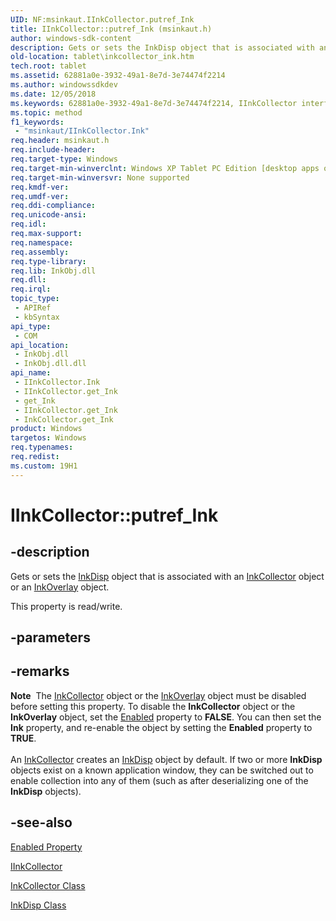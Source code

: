 ```yaml
---
UID: NF:msinkaut.IInkCollector.putref_Ink
title: IInkCollector::putref_Ink (msinkaut.h)
author: windows-sdk-content
description: Gets or sets the InkDisp object that is associated with an InkCollector object or an InkOverlay object.
old-location: tablet\inkcollector_ink.htm
tech.root: tablet
ms.assetid: 62881a0e-3932-49a1-8e7d-3e74474f2214
ms.author: windowssdkdev
ms.date: 12/05/2018
ms.keywords: 62881a0e-3932-49a1-8e7d-3e74474f2214, IInkCollector interface [Tablet PC],Ink property, IInkCollector.Ink, IInkCollector.get_Ink, IInkCollector.putref_Ink, IInkCollector::Ink, IInkCollector::get_Ink, IInkCollector::putref_Ink, Ink property [Tablet PC], Ink property [Tablet PC],IInkCollector interface, InkCollector.get_Ink, get_Ink, msinkaut/IInkCollector::Ink, msinkaut/IInkCollector::get_Ink, msinkaut/IInkCollector::putref_Ink, putref_Ink, tablet.inkcollector_ink
ms.topic: method
f1_keywords: 
 - "msinkaut/IInkCollector.Ink"
req.header: msinkaut.h
req.include-header: 
req.target-type: Windows
req.target-min-winverclnt: Windows XP Tablet PC Edition [desktop apps only]
req.target-min-winversvr: None supported
req.kmdf-ver: 
req.umdf-ver: 
req.ddi-compliance: 
req.unicode-ansi: 
req.idl: 
req.max-support: 
req.namespace: 
req.assembly: 
req.type-library: 
req.lib: InkObj.dll
req.dll: 
req.irql: 
topic_type:
 - APIRef
 - kbSyntax
api_type:
 - COM
api_location:
 - InkObj.dll
 - InkObj.dll.dll
api_name:
 - IInkCollector.Ink
 - IInkCollector.get_Ink
 - get_Ink
 - IInkCollector.get_Ink
 - InkCollector.get_Ink
product: Windows
targetos: Windows
req.typenames: 
req.redist: 
ms.custom: 19H1
---
```


# IInkCollector::putref_Ink


## -description



Gets or sets the <a href="https://docs.microsoft.com/windows/desktop/tablet/inkdisp-class">InkDisp</a> object that is associated with an <a href="https://docs.microsoft.com/windows/desktop/tablet/inkcollector-class">InkCollector</a> object or an <a href="https://docs.microsoft.com/windows/desktop/tablet/inkoverlay-class">InkOverlay</a> object.



This property is read/write.


## -parameters


## -remarks



<div class="alert"><b>Note</b>  The <a href="https://docs.microsoft.com/windows/desktop/tablet/inkcollector-class">InkCollector</a> object or the <a href="https://docs.microsoft.com/windows/desktop/tablet/inkoverlay-class">InkOverlay</a> object must be disabled before setting this property. To disable the <b>InkCollector</b> object or the <b>InkOverlay</b> object, set the <a href="https://docs.microsoft.com/windows/desktop/api/msinkaut/nf-msinkaut-iinkcollector-get_enabled">Enabled</a> property to <b>FALSE</b>. You can then set the <b>Ink</b> property, and re-enable the object by setting the <b>Enabled</b> property to <b>TRUE</b>.</div>
<div> </div>
An <a href="https://docs.microsoft.com/windows/desktop/tablet/inkcollector-class">InkCollector</a> creates an <a href="https://docs.microsoft.com/windows/desktop/tablet/inkdisp-class">InkDisp</a> object by default. If two or more <b>InkDisp</b> objects exist on a known application window, they can be switched out to enable collection into any of them (such as after deserializing one of the <b>InkDisp</b> objects).




## -see-also




<a href="https://docs.microsoft.com/windows/desktop/api/msinkaut/nf-msinkaut-iinkcollector-get_enabled">Enabled Property</a>



<a href="https://msdn.microsoft.com/en-us/library/Mt846796(v=VS.85).aspx">IInkCollector</a>



<a href="https://docs.microsoft.com/windows/desktop/tablet/inkcollector-class">InkCollector Class</a>



<a href="https://docs.microsoft.com/windows/desktop/tablet/inkdisp-class">InkDisp Class</a>
 

 

